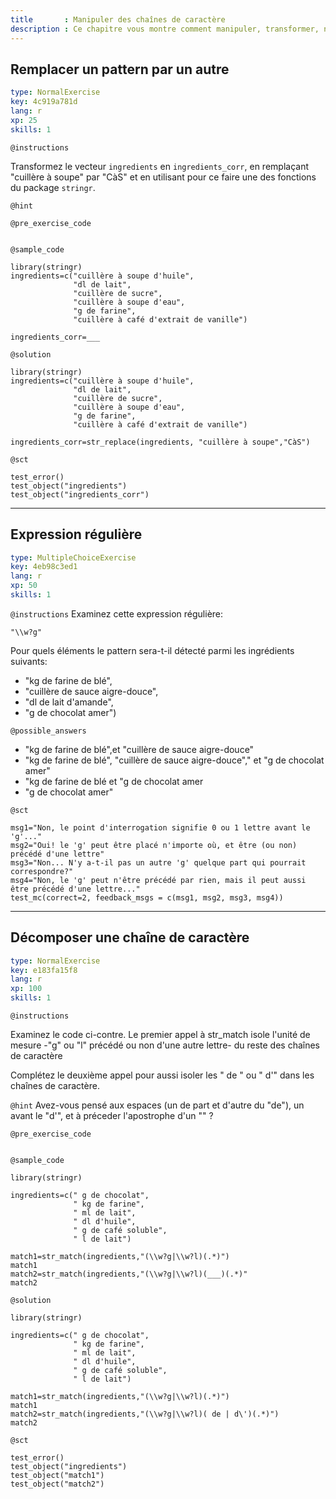 ```yaml
---
title       : Manipuler des chaînes de caractère
description : Ce chapitre vous montre comment manipuler, transformer, nettoyer des chaînes de caractère à l'aide des fonctions du package stringr.
---
```


## Remplacer un pattern par un autre

```yaml
type: NormalExercise
key: 4c919a781d
lang: r
xp: 25
skills: 1
```


`@instructions`

Transformez le vecteur `ingredients` en `ingredients_corr`, en remplaçant "cuillère à soupe" par "CàS" et en utilisant pour ce faire une des fonctions du package `stringr`.

`@hint`

`@pre_exercise_code`
```{r}

```

`@sample_code`
```{r}
library(stringr)
ingredients=c("cuillère à soupe d'huile",
              "dl de lait",
              "cuillère de sucre",
              "cuillère à soupe d'eau",
              "g de farine",
              "cuillère à café d'extrait de vanille")

ingredients_corr=___
```

`@solution`
```{r}
library(stringr)
ingredients=c("cuillère à soupe d'huile",
              "dl de lait",
              "cuillère de sucre",
              "cuillère à soupe d'eau",
              "g de farine",
              "cuillère à café d'extrait de vanille")

ingredients_corr=str_replace(ingredients, "cuillère à soupe","CàS")
```

`@sct`
```{r}
test_error()
test_object("ingredients")
test_object("ingredients_corr")
```


---
## Expression régulière

```yaml
type: MultipleChoiceExercise
key: 4eb98c3ed1
lang: r
xp: 50
skills: 1
```


`@instructions`
Examinez cette expression régulière:

```{r}
"\\w?g"
```

Pour quels éléments le pattern sera-t-il détecté parmi les ingrédients suivants:

- "kg de farine de blé",
- "cuillère de sauce aigre-douce",
- "dl de lait d'amande",
- "g de chocolat amer")




`@possible_answers`
- "kg de farine de blé",et "cuillère de sauce aigre-douce"
- "kg de farine de blé", "cuillère de sauce aigre-douce"," et "g de chocolat amer"
- "kg de farine de blé et "g de chocolat amer
- "g de chocolat amer"


`@sct`
```{r}
msg1="Non, le point d'interrogation signifie 0 ou 1 lettre avant le 'g'..."
msg2="Oui! le 'g' peut être placé n'importe où, et être (ou non) précédé d'une lettre"
msg3="Non... N'y a-t-il pas un autre 'g' quelque part qui pourrait correspondre?"
msg4="Non, le 'g' peut n'être précédé par rien, mais il peut aussi être précédé d'une lettre..."
test_mc(correct=2, feedback_msgs = c(msg1, msg2, msg3, msg4))
```



---

## Décomposer une chaîne de caractère

```yaml
type: NormalExercise
key: e183fa15f8
lang: r
xp: 100
skills: 1
```


`@instructions`

Examinez le code ci-contre. Le premier appel à str_match isole l'unité de mesure -"g" ou "l" précédé ou non d'une autre lettre- du reste des chaînes de caractère

Complétez le deuxième appel pour aussi isoler les " de " ou " d'" dans les chaînes de caractère.

`@hint`
Avez-vous pensé aux espaces (un de part et d'autre du "de"), un avant le "d'", et à préceder l'apostrophe d'un "\" ?


`@pre_exercise_code`
```{r}

```

`@sample_code`

```{r}
library(stringr)

ingredients=c(" g de chocolat",
              " kg de farine", 
              " ml de lait",
              " dl d'huile",
              " g de café soluble",
              " l de lait")

match1=str_match(ingredients,"(\\w?g|\\w?l)(.*)")
match1
match2=str_match(ingredients,"(\\w?g|\\w?l)(___)(.*)"
match2
```

`@solution`
```{r}
library(stringr)

ingredients=c(" g de chocolat",
              " kg de farine", 
              " ml de lait",
              " dl d'huile",
              " g de café soluble",
              " l de lait")

match1=str_match(ingredients,"(\\w?g|\\w?l)(.*)")
match1
match2=str_match(ingredients,"(\\w?g|\\w?l)( de | d\')(.*)")
match2
```

`@sct`
```{r}
test_error()
test_object("ingredients")
test_object("match1")
test_object("match2")
```
